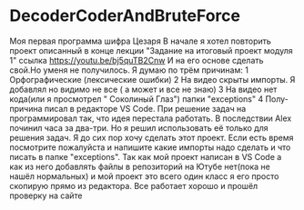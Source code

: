 # DecoderCoderAndBruteForce
Моя первая программа шифра Цезаря
В начале я хотел повторить проект описанный  в конце лекции "Задание на итоговый проект модуля 1"
ссылка  https://youtu.be/bj5quTB2Cnw
И на его основе сделать свой.Но уменя не получилось. 
Я думаю по трём причинам:
1 Орфографические (лексические ошибки)
2 На видео скрыты импорты. Я добавлял но видимо не все ( а может и все не знаю)
3 На видео нет кода(или я просмотрел " Cоколиный Глаз") папки "exceptions"
4 Полу-причина писал в редакторе VS Code. 
При решение задач на программировал так, что идея перестала работать.
В последствии Alex починил часа за два-три. Но я решил 
использовать её только для решения задач.
Я до сих пор  хочу сделать этот проект. Если есть время посмотрите пожалуйста
и напишите какие импорты надо сделать  и что писать в папке "exceptions".
Так как мой проект написан в VS Code а как из него добавлять файлы 
в репозиторий на Ютубе нет(пока не нашёл нормальных) и мой проект это всего
один класс  я его просто скопирую прямо из редактора.
Все работает хорошо и прошёл проверку на сайте 


